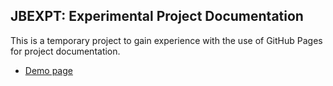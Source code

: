 ## JBEXPT: Experimental Project Documentation

This is a temporary project to gain experience with the use of GitHub Pages for project documentation.

- [Demo page](Demo.md)
